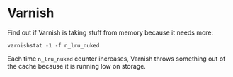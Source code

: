 # Varnish

Find out if Varnish is taking stuff from memory because it needs more:

```
varnishstat -1 -f n_lru_nuked
```

Each time `n_lru_nuked` counter increases, Varnish throws something out of the
cache because it is running low on storage.
